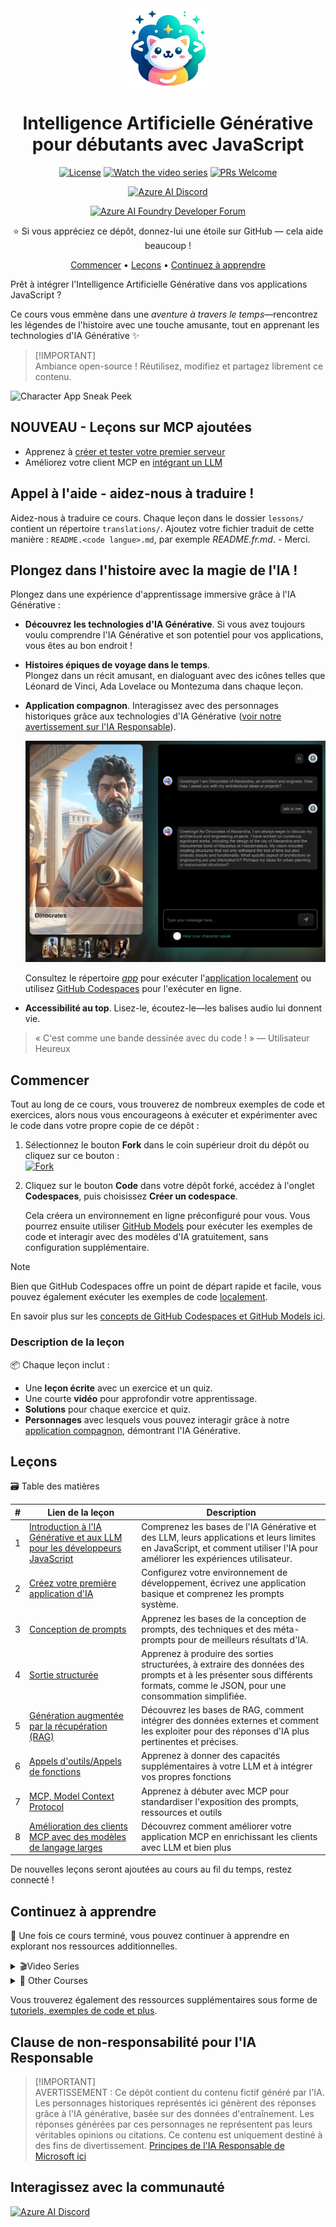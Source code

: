 <div align="center">  

<img src="/docs/images/logo.png" alt="" align="center" height="128" />

# Intelligence Artificielle Générative pour débutants avec JavaScript

[![License](https://img.shields.io/badge/License-MIT-blue?style=flat-square)](https://github.com/microsoft/generative-ai-with-javascript/blob/main/LICENSE)
[![Watch the video series](https://img.shields.io/badge/Videos-d95652.svg?style=flat-square\&logo=youtube)](https://aka.ms/genai-js)
[![PRs Welcome](https://img.shields.io/badge/PRs-welcome-brightgreen.svg?style=flat-square)](http://makeapullrequest.com)

[![Azure AI Discord](https://dcbadge.limes.pink/api/server/kzRShWzttr)](https://discord.gg/kzRShWzttr)

[![Azure AI Foundry Developer Forum](https://img.shields.io/badge/GitHub-Azure_AI_Foundry_Developer_Forum-blue?style=for-the-badge\&logo=github\&color=000000\&logoColor=fff)](https://aka.ms/foundry/forum)

⭐ Si vous appréciez ce dépôt, donnez-lui une étoile sur GitHub — cela aide beaucoup !

[Commencer](#getting-started) • [Leçons](#lessons) • [Continuez à apprendre](#keep-learning)

</div>

Prêt à intégrer l'Intelligence Artificielle Générative dans vos applications JavaScript ?

Ce cours vous emmène dans une *aventure à travers le temps*—rencontrez les légendes de l'histoire avec une touche amusante, tout en apprenant les technologies d'IA Générative ✨

> \[!IMPORTANT]\
> Ambiance open-source ! Réutilisez, modifiez et partagez librement ce contenu.

![Character App Sneak Peek](/docs/images/background.png)

## NOUVEAU - Leçons sur MCP ajoutées

* Apprenez à [créer et tester votre premier serveur](/lessons/07-mcp/README.md)
* Améliorez votre client MCP en [intégrant un LLM](/lessons/08-mcp-advanced/README.md)

## Appel à l'aide - aidez-nous à traduire !

Aidez-nous à traduire ce cours. Chaque leçon dans le dossier `lessons/` contient un répertoire `translations/`. Ajoutez votre fichier traduit de cette manière : `README.<code langue>.md`, par exemple *README.fr.md*.  - Merci.

## Plongez dans l'histoire avec la magie de l'IA !

Plongez dans une expérience d'apprentissage immersive grâce à l'IA Générative :

* **Découvrez les technologies d'IA Générative**. Si vous avez toujours voulu comprendre l'IA Générative et son potentiel pour vos applications, vous êtes au bon endroit !

* **Histoires épiques de voyage dans le temps**.\
  Plongez dans un récit amusant, en dialoguant avec des icônes telles que Léonard de Vinci, Ada Lovelace ou Montezuma dans chaque leçon.

* **Application compagnon**. Interagissez avec des personnages historiques grâce aux technologies d'IA Générative ([voir notre avertissement sur l'IA Responsable](#responsible-ai-disclaimer)).

  ![Interact with History through conversation](/docs/images/character-chat.png)

  Consultez le répertoire [*app*](/app/README.md) pour exécuter l'[application localement](/docs/setup/README.md#option-2--running-the-app-locally) ou utilisez [GitHub Codespaces](/docs/setup/README.md) pour l'exécuter en ligne.

* **Accessibilité au top**. Lisez-le, écoutez-le—les balises audio lui donnent vie.

> « C'est comme une bande dessinée avec du code ! » — Utilisateur Heureux

## Commencer

Tout au long de ce cours, vous trouverez de nombreux exemples de code et exercices, alors nous vous encourageons à exécuter et expérimenter avec le code dans votre propre copie de ce dépôt :

1. Sélectionnez le bouton **Fork** dans le coin supérieur droit du dépôt ou cliquez sur ce bouton :\
   [![Fork](https://img.shields.io/badge/Fork-Repository-blue?style=flat-square)](https://github.com/microsoft/generative-ai-with-javascript/fork)

2. Cliquez sur le bouton **Code** dans votre dépôt forké, accédez à l'onglet **Codespaces**, puis choisissez **Créer un codespace**.

   Cela créera un environnement en ligne préconfiguré pour vous. Vous pourrez ensuite utiliser [GitHub Models](https://github.com/marketplace/models) pour exécuter les exemples de code et interagir avec des modèles d'IA gratuitement, sans configuration supplémentaire.

> [!NOTE]
>
> Bien que GitHub Codespaces offre un point de départ rapide et facile, vous pouvez également exécuter les exemples de code [localement](/docs/setup/README.md#option-2--running-the-app-locally).
>
> En savoir plus sur les [concepts de GitHub Codespaces et GitHub Models ici](/docs/setup/README.md).

### Description de la leçon

📦 Chaque leçon inclut :

* Une **leçon écrite** avec un exercice et un quiz.
* Une courte **vidéo** pour approfondir votre apprentissage.
* **Solutions** pour chaque exercice et quiz.
* **Personnages** avec lesquels vous pouvez interagir grâce à notre [application compagnon](/app/README.md), démontrant l'IA Générative.

## Leçons

🗃️ Table des matières

| # | Lien de la leçon                                                                                                   | Description                                                                                                                                                                  |
| - | ------------------------------------------------------------------------------------------------------------------ | ---------------------------------------------------------------------------------------------------------------------------------------------------------------------------- |
| 1 | [Introduction à l'IA Générative et aux LLM pour les développeurs JavaScript](/lessons/01-intro-to-genai/README.md) | Comprenez les bases de l'IA Générative et des LLM, leurs applications et leurs limites en JavaScript, et comment utiliser l'IA pour améliorer les expériences utilisateur.   |
| 2 | [Créez votre première application d'IA](/lessons/02-first-ai-app/README.md)                                        | Configurez votre environnement de développement, écrivez une application basique et comprenez les prompts système.                                                           |
| 3 | [Conception de prompts](/lessons/03-prompt-engineering/README.md)                                                  | Apprenez les bases de la conception de prompts, des techniques et des méta-prompts pour de meilleurs résultats d'IA.                                                         |
| 4 | [Sortie structurée](/lessons/04-structured-output/README.md)                                                       | Apprenez à produire des sorties structurées, à extraire des données des prompts et à les présenter sous différents formats, comme le JSON, pour une consommation simplifiée. |
| 5 | [Génération augmentée par la récupération (RAG)](/lessons/05-rag/README.md)                                        | Découvrez les bases de RAG, comment intégrer des données externes et comment les exploiter pour des réponses d'IA plus pertinentes et précises.                              |
| 6 | [Appels d'outils/Appels de fonctions](/lessons/06-tool-calling/README.md)                                          | Apprenez à donner des capacités supplémentaires à votre LLM et à intégrer vos propres fonctions                                                                              |
| 7 | [MCP, Model Context Protocol ](/lessons/07-mcp/README.md)                                                          | Apprenez à débuter avec MCP pour standardiser l'exposition des prompts, ressources et outils                                                                                 |
| 8 | [Amélioration des clients MCP avec des modèles de langage larges](/lessons/08-mcp-advanced/README.md)              | Découvrez comment améliorer votre application MCP en enrichissant les clients avec LLM et bien plus                                                                          |

De nouvelles leçons seront ajoutées au cours au fil du temps, restez connecté !

## Continuez à apprendre

🙌 Une fois ce cours terminé, vous pouvez continuer à apprendre en explorant nos ressources additionnelles.

<details>
<summary>🎬Video Series</summary>

| #  | Session                                                                 | Description                                                                                                              | Diapositives                                                                                            | Démo                                         | Script                                              | Vidéo                                                                                                |
| -- | ----------------------------------------------------------------------- | ------------------------------------------------------------------------------------------------------------------------ | ------------------------------------------------------------------------------------------------------- | -------------------------------------------- | --------------------------------------------------- | ---------------------------------------------------------------------------------------------------- |
| 0  | Introduction de la série                                                | Introduction à la série et à son contenu.                                                                                | [pptx](/videos/slides/00-intro.pptx) / [pdf](/videos/slides/pdf/00-intro.pdf)                           | -                                            | [Script](/videos/sessions/00-intro.md)              | [📺](https://www.youtube.com/watch?v=vLYtDgs_zx8\&list=PLlrxD0HtieHi5ZpsHULPLxm839IrhmeDk\&index=1)  |
| 1  | Ce qu'il faut savoir sur les LLM                                        | Découvrez ce que sont les LLM, leur mode d'entraînement, leur fonctionnement et leurs limites.                           | [pptx](/videos/slides/01-llms.pptx) / [pdf](/videos/slides/pdf/01-llms.pdf)                             | [Démo](/videos/demos/01-llms/)               | [Script](/videos/sessions/01-llms.md)               | [📺](https://www.youtube.com/watch?v=GQ_2OjNZ9aA\&list=PLlrxD0HtieHi5ZpsHULPLxm839IrhmeDk\&index=2)  |
| 2  | Techniques essentielles de conception de prompts                        | Techniques pratiques pour concevoir des prompts et tirer le meilleur parti des modèles d'IA.                             | [pptx](/videos/slides/02-prompt-engineering.pptx) / [pdf](/videos/slides/pdf/02-prompt-engineering.pdf) | [Démo](/videos/demos/02-prompt-engineering/) | [Script](/videos/sessions/02-prompt-engineering.md) | [📺](https://www.youtube.com/watch?v=gQ6TlyxBmWs\&list=PLlrxD0HtieHi5ZpsHULPLxm839IrhmeDk\&index=3)  |
| 3  | Améliorez la précision et la fiabilité de l'IA avec RAG                 | Introduction à la "Génération Augmentée par la Récupération", pour utiliser l'IA avec vos propres données.               | [pptx](/videos/slides/03-rag.pptx) / [pdf](/videos/slides/pdf/03-rag.pdf)                               | [Démo](/videos/demos/03-rag/)                | [Script](/videos/sessions/03-rag.md)                | [📺](https://www.youtube.com/watch?v=xkFOmx5yxIA\&list=PLlrxD0HtieHi5ZpsHULPLxm839IrhmeDk\&index=4)  |
| 4  | Accélérez votre développement d'IA avec LangChain.js                    | Présentation des concepts centraux du framework LangChain.js et comment l'utiliser pour accélérer vos développements IA. | [pptx](/videos/slides/04-langchainjs.pptx) / [pdf](/videos/slides/pdf/04-langchainjs.pdf)               | [Démo](/videos/demos/04-langchainjs/)        | [Script](/videos/sessions/04-langchainjs.md)        | [📺](https://www.youtube.com/watch?v=02IDU8eCX8o\&list=PLlrxD0HtieHi5ZpsHULPLxm839IrhmeDk\&index=5)  |
| 5  | Exécutez des modèles d'IA sur votre machine locale avec Ollama          | Découvrez comment intégrer des modèles d'IA locaux dans votre flux de travail de développement.                          | [pptx](/videos/slides/05-local-models.pptx) / [pdf](/videos/slides/pdf/05-local-models.pdf)             | [Démo](/videos/demos/05-local-models/)       | [Script](/videos/sessions/05-local-models.md)       | [📺](https://www.youtube.com/watch?v=dLfNnoPv4AQ\&list=PLlrxD0HtieHi5ZpsHULPLxm839IrhmeDk\&index=6)  |
| 6  | Commencez avec l'IA gratuitement en utilisant Phi-3                     | Expérimentez avec le modèle Ollama et Phi-3 directement depuis votre navigateur.                                         | [pptx](/videos/slides/06-playground.pptx) / [pdf](/videos/slides/pdf/06-playground.pdf)                 | [Démo](/videos/demos/06-playground/)         | [Script](/videos/sessions/06-playground.md)         | [📺](https://www.youtube.com/watch?v=Ds32MS9SHzU\&list=PLlrxD0HtieHi5ZpsHULPLxm839IrhmeDk\&index=7)  |
| 7  | Introduction à Azure AI Foundry                                         | Lancez votre voyage avec Azure AI Foundry.                                                                               | [pptx](/videos/slides/07-ai-foundry.pptx) / [pdf](/videos/slides/pdf/07-ai-foundry.pdf)                 | [Démo](/videos/demos/07-ai-foundry/)         | [Script](/videos/sessions/07-ai-foundry.md)         | [📺](https://www.youtube.com/watch?v=9Mo-VOGk8ng\&list=PLlrxD0HtieHi5ZpsHULPLxm839IrhmeDk\&index=8)  |
| 8  | Création d'applications d'IA générative avec Azure Cosmos DB            | Développez des applications d'IA générative avec Azure Cosmos DB et la recherche vectorielle.                            | [pptx](/videos/slides/08-cosmos-db.pptx) / [pdf](/videos/slides/pdf/08-cosmos-db.pdf)                   | [Démo](/videos/demos/08-cosmos-db/)          | [Script](/videos/sessions/08-cosmos-db.md)          | [📺](https://www.youtube.com/watch?v=-GQyaLbeqxQ\&list=PLlrxD0HtieHi5ZpsHULPLxm839IrhmeDk\&index=9)  |
| 9  | Outils et services Azure pour héberger et stocker des applications d'IA | Créez, déployez et évoluez des applications d'IA en utilisant les outils Azure.                                          | [pptx](/videos/slides/09-azure-tools.pptx) / [pdf](/videos/slides/pdf/09-azure-tools.pdf)               | -                                            | [Script](/videos/sessions/09-azure-tools.md)        | [📺](https://www.youtube.com/watch?v=WB6Fpzhwyug\&list=PLlrxD0HtieHi5ZpsHULPLxm839IrhmeDk\&index=10) |
| 10 | Diffusion des résultats IA génératifs avec le protocole AI Chat         | Intégrez facilement la diffusion dans vos apps grâce au Protocole AI Chat.                                               | [pptx](/videos/slides/10-chat-protocol.pptx) / [pdf](/videos/slides/pdf/10-chat-protocol.pdf)           | [Démo](/videos/demos/10-chat-protocol/)      | [Script](/videos/sessions/10-chat-protocol.md)      | [📺](https://www.youtube.com/watch?v=fzDCW-6hMtU\&list=PLlrxD0HtieHi5ZpsHULPLxm839IrhmeDk\&index=11) |

Pour voir la page complète des ressources, accédez à cette [page de présentation des vidéos](/videos/README.md).

</details>

<details>
<summary>🎒 Other Courses</summary>

* [IA générative pour les débutants](https://aka.ms/genai-beginners)
* [IA Générative pour Débutants .NET](https://github.com/microsoft/Generative-AI-for-beginners-dotnet)
* [IA Générative avec JavaScript](https://github.com/microsoft/generative-ai-with-javascript)
* [IA pour les débutants](https://aka.ms/ai-beginners)
* [Agents IA pour Débutants - Un cours](https://github.com/microsoft/ai-agents-for-beginners)
* [Science des données pour les débutants](https://aka.ms/datascience-beginners)
* [Apprentissage automatique pour les débutants](https://aka.ms/ml-beginners)
* [Cybersécurité pour les débutants](https://github.com/microsoft/Security-101)
* [Développement Web pour les débutants](https://aka.ms/webdev-beginners)
* [IoT pour les débutants](https://aka.ms/iot-beginners)
* [Développement XR pour les débutants](https://github.com/microsoft/xr-development-for-beginners)
* [Maîtriser GitHub Copilot pour la programmation en binôme](https://github.com/microsoft/Mastering-GitHub-Copilot-for-Paired-Programming)
* [Maîtriser GitHub Copilot pour les développeurs C#/.NET](https://github.com/microsoft/mastering-github-copilot-for-dotnet-csharp-developers)
* [Choisissez votre propre aventure Copilot](https://github.com/microsoft/CopilotAdventures)

</details>

Vous trouverez également des ressources supplémentaires sous forme de [tutoriels, exemples de code et plus](/docs/additional-resources.md).

## Clause de non-responsabilité pour l'IA Responsable

> \[!IMPORTANT]\
> AVERTISSEMENT : Ce dépôt contient du contenu fictif généré par l'IA. Les personnages historiques représentés ici génèrent des réponses grâce à l'IA générative, basée sur des données d'entraînement. Les réponses générées par ces personnages ne représentent pas leurs véritables opinions ou citations. Ce contenu est uniquement destiné à des fins de divertissement. [Principes de l'IA Responsable de Microsoft ici](https://www.microsoft.com/fr-fr/ai/principles-and-approach/)

## Interagissez avec la communauté

[![Azure AI Discord](https://dcbadge.limes.pink/api/server/kzRShWzttr)](https://discord.gg/kzRShWzttr)
